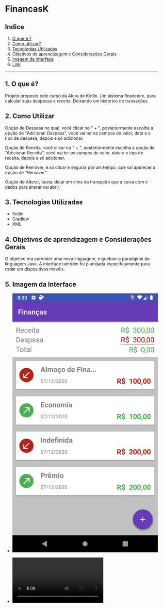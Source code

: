 # FinancasK

## Indice
1. [O que é ?](#o-que-é)
2. [Como utilizar?](3como-utilizar) 
3. [Tecnologias Utilizadas](#tecnologias-utilizadas)
4. [Objetivos de aprendizagem e Considerações Gerais](#objetivos-de-aprendizagem-e-considerações-gerais)
5. [Imagem da Interface](#imagem-da-interface)
6. [Link](#link)

* * * 
## 1. O que é?

Projeto proposto pelo curso da Alura de Kotlin. Um sistema financeiro, para calcular suas despesas e receita.
Deixando um historico de transações.

## 2. Como Utilizar

Opção de Despesa no qual, você clicar no " + ", posteriormente escolha a opção de "Adicionar Despesa", você vai ter os campos de valor, data e o tipo de despesa, depois e só adicionar.

Opção de Receita, você clicar no " + ", posteriormente escolha a opção de "Adicionar Receita", você vai ter os campos de valor, data e o tipo de receita, depois e só adicionar.

Opção de Remover, é só clicar e segurar por um tempo, que vai aparecer a opção de "Remover".

Opção de Alterar, basta clicar em cima da transação que a caixa com o dados para alterar vai abrir.

## 3. Tecnologias Utilizadas

* Kotlin
* Gradlew
* XML

## 4. Objetivos de aprendizagem e Considerações Gerais

O objetivo era aprender uma nova linguagem, e quebrar o paradgima da linguagem Java.
A interface também foi planejada especificamente para rodar em dispositivos movéis.

## 5. Imagem da Interface

- ![Tela do sistema](/img/Screenshot_1607378452.png)

- ![Video da aplicação](/img/FinancaK.mp4)
